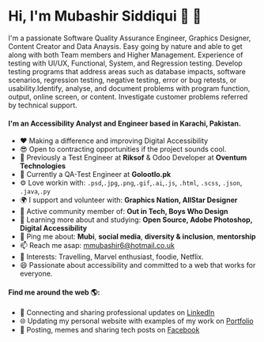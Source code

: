 # Hi, I'm Mubashir Siddiqui 👋 🙍  

I'm a passionate Software Quality Assurance Engineer, Graphics Designer, Content Creator and Data Anaysis. Easy going by nature and able to get along with both Team members and Higher Management. Experience of testing with UI/UX, Functional, System, and Regression testing. Develop testing programs that address areas such as database impacts, software scenarios, regression testing, negative testing, error or bug retests, or usability.Identify, analyse, and document problems with program function, output, online screen, or content. Investigate customer problems referred by technical support.

#### I'm an Accessibility Analyst and Engineer based in Karachi, Pakistan.

- ❤️ Making a difference and improving Digital Accessibility 
- 😎 Open to contracting opportunities if the project sounds cool.
- 🏢 Previously a Test Engineer at **Riksof** & Odoo Developer at **Oventum Technologies**
- 🏢 Currently a QA-Test Engineer at **Golootlo.pk** 
- ⚙️ Love workin with: `.psd`,`.jpg`,`.png`,`.gif`,`.ai`,`.js`, `.html`, `.scss`, `.json`, `.java`,`.py`
- 🌍 I support and volunteer with: **Graphics Nation, AllStar Designer**
- 💅 Active community member of: **Out in Tech, Boys Who Design**
- 🌱 Learning more about and studying: **Open Source, Adobe Photoshop, Digital Accessibility**
- 💬 Ping me about: **Mubi**, **social media**, **diversity & inclusion**, **mentorship**
- 📫 Reach me asap: <a href="">mmubashir6@hotmail.co.uk</a> 
- 💜 Interests: Travelling, Marvel enthusiast, foodie, Netflix.
- 😄 Passionate about accessibility and committed to a web that works for everyone.

#### Find me around the web 🌎:
- 💼 Connecting and sharing professional updates on <a href="https://de.linkedin.com/in/muhammad-mubashir-siddiqui-161092">LinkedIn</a>
- 🌐 Updating my personal website with examples of my work on <a href="https://mubashirsiddiqui.github.io/">Portfolio</a>
- 🔎 Posting, memes and sharing tech posts on <a href="https://www.facebook.com/Iammubashirr">Facebook</a>